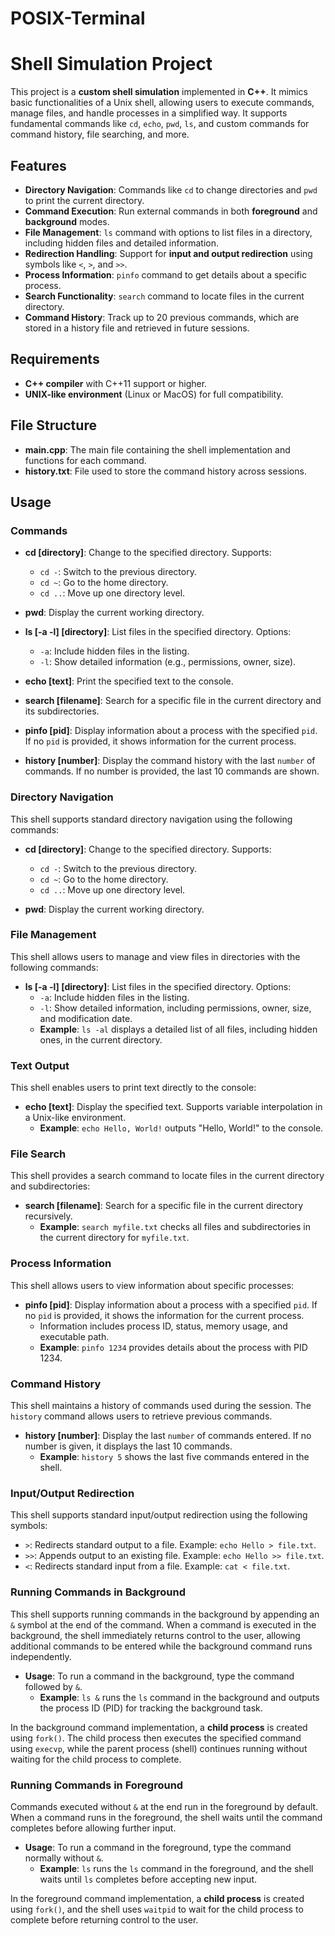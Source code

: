 # POSIX-Terminal

# Shell Simulation Project

This project is a **custom shell simulation** implemented in **C++**. It mimics basic functionalities of a Unix shell, allowing users to execute commands, manage files, and handle processes in a simplified way. It supports fundamental commands like `cd`, `echo`, `pwd`, `ls`, and custom commands for command history, file searching, and more.

## Features

- **Directory Navigation**: Commands like `cd` to change directories and `pwd` to print the current directory.
- **Command Execution**: Run external commands in both **foreground** and **background** modes.
- **File Management**: `ls` command with options to list files in a directory, including hidden files and detailed information.
- **Redirection Handling**: Support for **input and output redirection** using symbols like `<`, `>`, and `>>`.
- **Process Information**: `pinfo` command to get details about a specific process.
- **Search Functionality**: `search` command to locate files in the current directory.
- **Command History**: Track up to 20 previous commands, which are stored in a history file and retrieved in future sessions.

## Requirements

- **C++ compiler** with C++11 support or higher.
- **UNIX-like environment** (Linux or MacOS) for full compatibility.

## File Structure

- **main.cpp**: The main file containing the shell implementation and functions for each command.
- **history.txt**: File used to store the command history across sessions.


## Usage

### Commands

- **cd [directory]**: Change to the specified directory. Supports:
  - `cd -`: Switch to the previous directory.
  - `cd ~`: Go to the home directory.
  - `cd ..`: Move up one directory level.

- **pwd**: Display the current working directory.

- **ls [-a -l] [directory]**: List files in the specified directory. Options:
  - `-a`: Include hidden files in the listing.
  - `-l`: Show detailed information (e.g., permissions, owner, size).
  
- **echo [text]**: Print the specified text to the console.

- **search [filename]**: Search for a specific file in the current directory and its subdirectories.

- **pinfo [pid]**: Display information about a process with the specified `pid`. If no `pid` is provided, it shows information for the current process.

- **history [number]**: Display the command history with the last `number` of commands. If no number is provided, the last 10 commands are shown.



### Directory Navigation

This shell supports standard directory navigation using the following commands:

- **cd [directory]**: Change to the specified directory. Supports:
  - `cd -`: Switch to the previous directory.
  - `cd ~`: Go to the home directory.
  - `cd ..`: Move up one directory level.

- **pwd**: Display the current working directory.

### File Management

This shell allows users to manage and view files in directories with the following commands:

- **ls [-a -l] [directory]**: List files in the specified directory. Options:
  - `-a`: Include hidden files in the listing.
  - `-l`: Show detailed information, including permissions, owner, size, and modification date.
  - **Example**: `ls -al` displays a detailed list of all files, including hidden ones, in the current directory.

### Text Output

This shell enables users to print text directly to the console:

- **echo [text]**: Display the specified text. Supports variable interpolation in a Unix-like environment.
  - **Example**: `echo Hello, World!` outputs "Hello, World!" to the console.

### File Search

This shell provides a search command to locate files in the current directory and subdirectories:

- **search [filename]**: Search for a specific file in the current directory recursively.
  - **Example**: `search myfile.txt` checks all files and subdirectories in the current directory for `myfile.txt`.

### Process Information

This shell allows users to view information about specific processes:

- **pinfo [pid]**: Display information about a process with a specified `pid`. If no `pid` is provided, it shows the information for the current process.
  - Information includes process ID, status, memory usage, and executable path.
  - **Example**: `pinfo 1234` provides details about the process with PID 1234.

### Command History

This shell maintains a history of commands used during the session. The `history` command allows users to retrieve previous commands.

- **history [number]**: Display the last `number` of commands entered. If no number is given, it displays the last 10 commands.
  - **Example**: `history 5` shows the last five commands entered in the shell.

### Input/Output Redirection

This shell supports standard input/output redirection using the following symbols:
- `>`: Redirects standard output to a file. Example: `echo Hello > file.txt`.
- `>>`: Appends output to an existing file. Example: `echo Hello >> file.txt`.
- `<`: Redirects standard input from a file. Example: `cat < file.txt`.

### Running Commands in Background

This shell supports running commands in the background by appending an `&` symbol at the end of the command. When a command is executed in the background, the shell immediately returns control to the user, allowing additional commands to be entered while the background command runs independently.

- **Usage**: To run a command in the background, type the command followed by `&`.
  - **Example**: `ls &` runs the `ls` command in the background and outputs the process ID (PID) for tracking the background task.

In the background command implementation, a **child process** is created using `fork()`. The child process then executes the specified command using `execvp`, while the parent process (shell) continues running without waiting for the child process to complete.

### Running Commands in Foreground

Commands executed without `&` at the end run in the foreground by default. When a command runs in the foreground, the shell waits until the command completes before allowing further input.

- **Usage**: To run a command in the foreground, type the command normally without `&`.
  - **Example**: `ls` runs the `ls` command in the foreground, and the shell waits until `ls` completes before accepting new input.

In the foreground command implementation, a **child process** is created using `fork()`, and the shell uses `waitpid` to wait for the child process to complete before returning control to the user.
